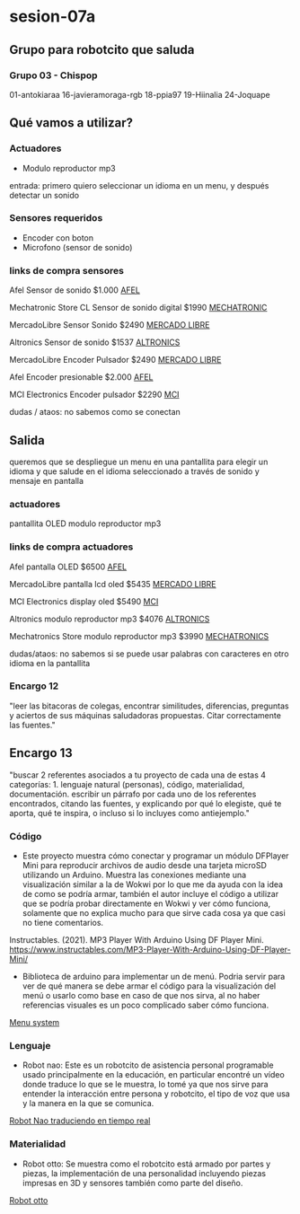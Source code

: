 # sesion-07a

## Grupo para robotcito que saluda

### Grupo 03 - Chispop

01-antokiaraa
16-javieramoraga-rgb
18-ppia97
19-Hiinalia
24-Joquape

## Qué vamos a utilizar?

### Actuadores

- Modulo reproductor mp3

entrada: primero quiero seleccionar un idioma en un menu, y después detectar un sonido

### Sensores requeridos

- Encoder con boton
- Microfono (sensor de sonido)

### links de compra sensores

Afel Sensor de  sonido $1.000
[AFEL](https://afel.cl/products/sensor-sonido-digital)

Mechatronic Store CL Sensor de sonido digital $1990
[MECHATRONIC](https://www.mechatronicstore.cl/sensor-de-sonido-digital-ajustable-hc-20/)

MercadoLibre Sensor Sonido $2490
[MERCADO LIBRE](https://articulo.mercadolibre.cl/MLC-437895383-sensor-sonido-microfono-analogo-digital-ky-037-mic-max--_JM)

Altronics Sensor de sonido $1537
[ALTRONICS](https://altronics.cl/sensor-sonido-ky-037)

MercadoLibre Encoder Pulsador $2490
[MERCADO LIBRE](https://articulo.mercadolibre.cl/MLC-443587887-modulo-encoder-rotatorio-potenciometro-pulsador-max--_JM)

Afel Encoder presionable $2.000
[AFEL](https://afel.cl/products/encoder-rotatorio-ky-040-360-grados)

MCI Electronics Encoder pulsador $2290
[MCI](https://mcielectronics.cl/shop/product/modulo-encoder-rotatorio-con-pulsador)

dudas / ataos:
no sabemos como se conectan

## Salida

queremos que se despliegue un menu en una pantallita para elegir un idioma y que salude en el idioma seleccionado a través de sonido y mensaje en pantalla

### actuadores

pantallita OLED
modulo reproductor mp3

### links de compra actuadores

Afel pantalla OLED $6500
[AFEL](https://afel.cl/products/pantalla-lcd-oled-1-3-128x64-caracteres-azules)

MercadoLibre pantalla lcd oled $5435
[MERCADO LIBRE](https://articulo.mercadolibre.cl/MLC-1673497965-pantalla-lcd-4-pines-128x64-oled-096-para-arduino-_JM)

MCI Electronics display oled $5490
[MCI](https://mcielectronics.cl/shop/product/display-oled-de-128-x-64-pixeles-controlable-por-i2c-29546/)

Altronics modulo reproductor mp3 $4076
[ALTRONICS](https://altronics.cl/reproductor-mp3-dfplayer-mini)

Mechatronics Store modulo reproductor mp3 $3990
[MECHATRONICS](https://www.mechatronicstore.cl/reproductor-mp3-wav-yx5300-micro-sd)

dudas/ataos:
no sabemos si se puede usar palabras con caracteres en otro idioma en la pantallita

### Encargo 12

"leer las bitacoras de colegas, encontrar similitudes, diferencias, preguntas y aciertos de sus máquinas saludadoras propuestas. Citar correctamente las fuentes."

## Encargo 13

"buscar 2 referentes asociados a tu proyecto de cada una de estas 4 categorías: 1. lenguaje natural (personas), código, materialidad, documentación. escribir un párrafo por cada uno de los referentes encontrados, citando las fuentes, y explicando por qué lo elegiste, qué te aporta, qué te inspira, o incluso si lo incluyes como antiejemplo."

### Código

- Este proyecto muestra cómo conectar y programar un módulo DFPlayer Mini para reproducir archivos de audio desde una tarjeta microSD utilizando un Arduino. Muestra las conexiones mediante una visualización similar a la de Wokwi por lo que me da ayuda con la idea de como se podría armar, también el autor incluye el código a utilizar que se podría probar directamente en Wokwi y ver cómo funciona, solamente que no explica mucho para que sirve cada cosa ya que casi no tiene comentarios.

Instructables. (2021). MP3 Player With Arduino Using DF Player Mini. <https://www.instructables.com/MP3-Player-With-Arduino-Using-DF-Player-Mini/>

- Biblioteca de arduino para implementar un de menú. Podria servir para ver de qué manera se debe armar el código para la visualización del menú o usarlo como base en caso de que nos sirva, al no haber referencias visuales es un poco complicado saber cómo funciona.

[Menu system](https://github.com/jonblack/arduino-menusystem/tree/master)

### Lenguaje

- Robot nao: Este es un robotcito de asistencia personal programable usado principalmente en la educación, en particular encontré un vídeo donde traduce lo que se le muestra, lo tomé ya que nos sirve para entender la interacción entre persona y robotcito, el tipo de voz que usa y la manera en la que se comunica.

[Robot Nao traduciendo en tiempo real](https://youtu.be/ZWb24EQ9Oa4?si=fuAkUPDflMSAVE8M)

### Materialidad

- Robot otto: Se muestra como el robotcito está armado por partes y piezas, la implementación de una personalidad incluyendo piezas impresas en 3D y sensores también como parte del diseño.

[Robot otto](https://www.ottodiy.com)
